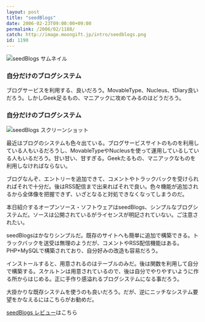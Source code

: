 ```yaml
---
layout: post
title: "seedBlogs"
date: 2006-02-23T09:00:00+09:00
permalink: /2006/02/1188/
catch: http://image.moongift.jp/intro/seedblogs.png
id: 1190
---
```

 ![seedBlogs サムネイル](http://image.moongift.jp/intro/seedblogs.t.png "seedBlogs サムネイル")
  

### 自分だけのブログシステム
  
ブログサービスを利用する、良いだろう。MovableType、Nucleus、tDiary良いだろう。しかしGeek足るもの、マニアックに攻めてみるのはどうだろう。  
<!--more-->  

### 自分だけのブログシステム
  

![seedBlogs スクリーンショット](http://image.moongift.jp/intro/seedblogs.png "seedBlogs スクリーンショット")

  

最近はブログのシステムも色々出ている。ブログサービスサイトのものを利用している人もいるだろうし、MovableTypeやNucleusを使って運用しているしている人もいるだろう。甘い甘い、甘すぎる。Geekたるもの、マニアックなものを利用しなければならない。

  

ブログなんぞ、エントリーを追加できて、コメントやトラックバックを受けられればそれで十分だ。後はRSS配信まで出来ればそれで良い。色々機能が追加されるから全体像を把握できず、いざとなると対処できなくなってしまうのだ。

  

本日紹介するオープンソース・ソフトウェアはseedBlogs、シンプルなブログシステムだ。ソースは公開されているがライセンスが明記されていない。ご注意されたい。

  

seedBlogsはかなりシンプルだ。既存のサイトへも簡単に追加で構築できる。トラックバックを送受は無理のようだが、コメントやRSS配信機能はある。PHP+MySQLで構築されており、自分好みの改造も容易だろう。

  

インストールすると、用意されるのはテーブルのみだ。後は関数を利用して自分で構築する。スケルトンは用意されているので、後は自分でやりやすいように作る所からはじめる。正に手作り感溢れるブログシステムになる事だろう。

  

大掛かりな既存システムを使うのも良いだろう。だが、逆にニッチなシステム要望をかなえるにはこちらがお勧めだ。

  

[seedBlogs レビュー](http://oss.moongift.jp/review/i-1193.html)はこちら

